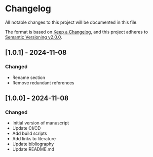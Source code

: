 # Changelog

All notable changes to this project will be documented in this file.

The format is based on [Keep a Changelog](https://keepachangelog.com/en/1.0.0/),
and this project adheres to [Semantic Versioning v2.0.0](https://semver.org/spec/v2.0.0.html).

## [1.0.1] - 2024-11-08

### Changed

- Rename section
- Remove redundant references

## [1.0.0] - 2024-11-08

### Changed

- Initial version of manuscript
- Update CI/CD
- Add build scripts
- Add links to literature
- Update bibliography
- Update README.md
